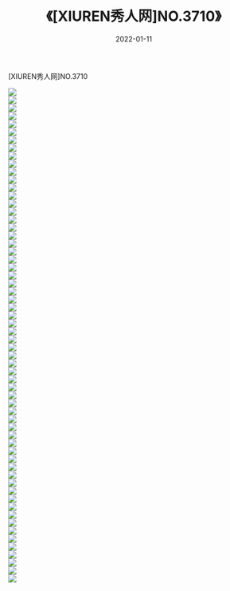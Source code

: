 ﻿---
layout: post
title:  《[XIUREN秀人网]NO.3710》
date:   2022-01-11
img: http://pic.660000.xyz/1:/秀人网/秀人网第04部分/[XIUREN秀人网]NO.3710/000.jpg
categories: [美女, 清纯, 唯美]
---

[XIUREN秀人网]NO.3710

 ![](http://pic.660000.xyz/1:/秀人网/秀人网第04部分/[XIUREN秀人网]NO.3710/001.jpg) <br>![](http://pic.660000.xyz/1:/秀人网/秀人网第04部分/[XIUREN秀人网]NO.3710/002.jpg) <br>![](http://pic.660000.xyz/1:/秀人网/秀人网第04部分/[XIUREN秀人网]NO.3710/003.jpg) <br>![](http://pic.660000.xyz/1:/秀人网/秀人网第04部分/[XIUREN秀人网]NO.3710/004.jpg) <br>![](http://pic.660000.xyz/1:/秀人网/秀人网第04部分/[XIUREN秀人网]NO.3710/005.jpg) <br>![](http://pic.660000.xyz/1:/秀人网/秀人网第04部分/[XIUREN秀人网]NO.3710/006.jpg) <br>![](http://pic.660000.xyz/1:/秀人网/秀人网第04部分/[XIUREN秀人网]NO.3710/007.jpg) <br>![](http://pic.660000.xyz/1:/秀人网/秀人网第04部分/[XIUREN秀人网]NO.3710/008.jpg) <br>![](http://pic.660000.xyz/1:/秀人网/秀人网第04部分/[XIUREN秀人网]NO.3710/009.jpg) <br>![](http://pic.660000.xyz/1:/秀人网/秀人网第04部分/[XIUREN秀人网]NO.3710/010.jpg) <br>![](http://pic.660000.xyz/1:/秀人网/秀人网第04部分/[XIUREN秀人网]NO.3710/011.jpg) <br>![](http://pic.660000.xyz/1:/秀人网/秀人网第04部分/[XIUREN秀人网]NO.3710/012.jpg) <br>![](http://pic.660000.xyz/1:/秀人网/秀人网第04部分/[XIUREN秀人网]NO.3710/013.jpg) <br>![](http://pic.660000.xyz/1:/秀人网/秀人网第04部分/[XIUREN秀人网]NO.3710/014.jpg) <br>![](http://pic.660000.xyz/1:/秀人网/秀人网第04部分/[XIUREN秀人网]NO.3710/015.jpg) <br>![](http://pic.660000.xyz/1:/秀人网/秀人网第04部分/[XIUREN秀人网]NO.3710/016.jpg) <br>![](http://pic.660000.xyz/1:/秀人网/秀人网第04部分/[XIUREN秀人网]NO.3710/017.jpg) <br>![](http://pic.660000.xyz/1:/秀人网/秀人网第04部分/[XIUREN秀人网]NO.3710/018.jpg) <br>![](http://pic.660000.xyz/1:/秀人网/秀人网第04部分/[XIUREN秀人网]NO.3710/019.jpg) <br>![](http://pic.660000.xyz/1:/秀人网/秀人网第04部分/[XIUREN秀人网]NO.3710/020.jpg) <br>![](http://pic.660000.xyz/1:/秀人网/秀人网第04部分/[XIUREN秀人网]NO.3710/021.jpg) <br>![](http://pic.660000.xyz/1:/秀人网/秀人网第04部分/[XIUREN秀人网]NO.3710/022.jpg) <br>![](http://pic.660000.xyz/1:/秀人网/秀人网第04部分/[XIUREN秀人网]NO.3710/023.jpg) <br>![](http://pic.660000.xyz/1:/秀人网/秀人网第04部分/[XIUREN秀人网]NO.3710/024.jpg) <br>![](http://pic.660000.xyz/1:/秀人网/秀人网第04部分/[XIUREN秀人网]NO.3710/025.jpg) <br>![](http://pic.660000.xyz/1:/秀人网/秀人网第04部分/[XIUREN秀人网]NO.3710/026.jpg) <br>![](http://pic.660000.xyz/1:/秀人网/秀人网第04部分/[XIUREN秀人网]NO.3710/027.jpg) <br>![](http://pic.660000.xyz/1:/秀人网/秀人网第04部分/[XIUREN秀人网]NO.3710/028.jpg) <br>![](http://pic.660000.xyz/1:/秀人网/秀人网第04部分/[XIUREN秀人网]NO.3710/029.jpg) <br>![](http://pic.660000.xyz/1:/秀人网/秀人网第04部分/[XIUREN秀人网]NO.3710/030.jpg) <br>![](http://pic.660000.xyz/1:/秀人网/秀人网第04部分/[XIUREN秀人网]NO.3710/031.jpg) <br>![](http://pic.660000.xyz/1:/秀人网/秀人网第04部分/[XIUREN秀人网]NO.3710/032.jpg) <br>![](http://pic.660000.xyz/1:/秀人网/秀人网第04部分/[XIUREN秀人网]NO.3710/033.jpg) <br>![](http://pic.660000.xyz/1:/秀人网/秀人网第04部分/[XIUREN秀人网]NO.3710/034.jpg) <br>![](http://pic.660000.xyz/1:/秀人网/秀人网第04部分/[XIUREN秀人网]NO.3710/035.jpg) <br>![](http://pic.660000.xyz/1:/秀人网/秀人网第04部分/[XIUREN秀人网]NO.3710/036.jpg) <br>![](http://pic.660000.xyz/1:/秀人网/秀人网第04部分/[XIUREN秀人网]NO.3710/037.jpg) <br>![](http://pic.660000.xyz/1:/秀人网/秀人网第04部分/[XIUREN秀人网]NO.3710/038.jpg) <br>![](http://pic.660000.xyz/1:/秀人网/秀人网第04部分/[XIUREN秀人网]NO.3710/039.jpg) <br>![](http://pic.660000.xyz/1:/秀人网/秀人网第04部分/[XIUREN秀人网]NO.3710/040.jpg) <br>![](http://pic.660000.xyz/1:/秀人网/秀人网第04部分/[XIUREN秀人网]NO.3710/041.jpg) <br>![](http://pic.660000.xyz/1:/秀人网/秀人网第04部分/[XIUREN秀人网]NO.3710/042.jpg) <br>![](http://pic.660000.xyz/1:/秀人网/秀人网第04部分/[XIUREN秀人网]NO.3710/043.jpg) <br>![](http://pic.660000.xyz/1:/秀人网/秀人网第04部分/[XIUREN秀人网]NO.3710/044.jpg) <br>![](http://pic.660000.xyz/1:/秀人网/秀人网第04部分/[XIUREN秀人网]NO.3710/045.jpg) <br>![](http://pic.660000.xyz/1:/秀人网/秀人网第04部分/[XIUREN秀人网]NO.3710/046.jpg) <br>![](http://pic.660000.xyz/1:/秀人网/秀人网第04部分/[XIUREN秀人网]NO.3710/047.jpg) <br>![](http://pic.660000.xyz/1:/秀人网/秀人网第04部分/[XIUREN秀人网]NO.3710/048.jpg) <br>![](http://pic.660000.xyz/1:/秀人网/秀人网第04部分/[XIUREN秀人网]NO.3710/049.jpg) <br>![](http://pic.660000.xyz/1:/秀人网/秀人网第04部分/[XIUREN秀人网]NO.3710/050.jpg) <br>![](http://pic.660000.xyz/1:/秀人网/秀人网第04部分/[XIUREN秀人网]NO.3710/051.jpg) <br>![](http://pic.660000.xyz/1:/秀人网/秀人网第04部分/[XIUREN秀人网]NO.3710/052.jpg) <br>![](http://pic.660000.xyz/1:/秀人网/秀人网第04部分/[XIUREN秀人网]NO.3710/053.jpg) <br>![](http://pic.660000.xyz/1:/秀人网/秀人网第04部分/[XIUREN秀人网]NO.3710/054.jpg) <br>![](http://pic.660000.xyz/1:/秀人网/秀人网第04部分/[XIUREN秀人网]NO.3710/055.jpg) <br>![](http://pic.660000.xyz/1:/秀人网/秀人网第04部分/[XIUREN秀人网]NO.3710/056.jpg) <br>![](http://pic.660000.xyz/1:/秀人网/秀人网第04部分/[XIUREN秀人网]NO.3710/057.jpg) <br>![](http://pic.660000.xyz/1:/秀人网/秀人网第04部分/[XIUREN秀人网]NO.3710/058.jpg) <br>![](http://pic.660000.xyz/1:/秀人网/秀人网第04部分/[XIUREN秀人网]NO.3710/059.jpg) <br>![](http://pic.660000.xyz/1:/秀人网/秀人网第04部分/[XIUREN秀人网]NO.3710/060.jpg) <br>![](http://pic.660000.xyz/1:/秀人网/秀人网第04部分/[XIUREN秀人网]NO.3710/061.jpg) <br>![](http://pic.660000.xyz/1:/秀人网/秀人网第04部分/[XIUREN秀人网]NO.3710/062.jpg) <br>